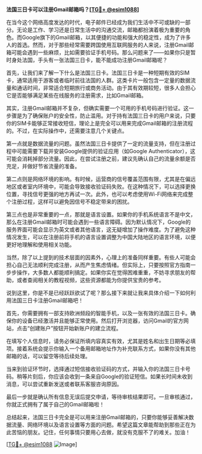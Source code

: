 **法国三日卡可以注册Gmail邮箱吗？[[TG💪+ @esim1088](https://t.me/s/esim1088)]**

在当今这个网络高度发达的时代，电子邮件已经成为我们生活中不可或缺的一部分。无论是工作、学习还是日常生活中的沟通交流，邮箱都扮演着极为重要的角色。而Google旗下的Gmail邮箱，以其便捷的功能和强大的稳定性，成为了许多人的首选。然而，对于那些经常需要跨国使用互联网服务的人来说，注册Gmail邮箱可能会遇到一些麻烦，比如需要验证手机号码。那么问题来了——如果你只是暂时身处法国，手头有一张法国三日卡，能不能成功注册Gmail邮箱呢？

首先，让我们来了解一下什么是法国三日卡。法国三日卡是一种短期有效的SIM卡，通常适用于游客或者临时前往法国的人群。这类卡片一般包含一定量的数据流量和通话时间，非常适合短期旅行或商务活动。由于其有效期较短，很多人会担心它是否能够满足某些在线服务的注册需求，比如Gmail邮箱。

其实，注册Gmail邮箱并不复杂，但确实需要一个可用的手机号码进行验证。这一步骤是为了确保账户的安全性，防止滥用。对于持有法国三日卡的用户来说，只要你的SIM卡能够正常接收短信，理论上是完全可以用来完成Gmail邮箱的注册流程的。不过，在实际操作中，还需要注意几个关键点。

第一点就是数据流量的问题。虽然法国三日卡提供了一定的流量支持，但在注册过程中可能需要下载并安装Google提供的验证应用（如Google Authenticator），这可能会消耗掉部分流量。因此，在尝试注册之前，建议先确认自己的流量余额是否充足，并做好节省流量的准备。

第二点则是网络环境的影响。有时候，运营商的信号覆盖范围有限，尤其是在偏远地区或者室内环境中，可能会导致接收验证码失败。在这种情况下，可以选择更换位置，寻找信号更强的地方再试一次。此外，也可以考虑使用Wi-Fi网络来完成整个注册过程，这样可以避免因信号不稳定带来的困扰。

第三点也是非常重要的一点，那就是语言设置。如果你的手机系统语言不是中文，那么在注册Gmail邮箱时可能会遇到一些语言障碍。因为默认情况下，Google的服务界面可能会显示为英文或者其他语言，这无疑增加了操作难度。为了避免这种情况发生，可以在注册前将手机的语言设置调整为中国大陆地区的语言环境，以便更好地理解和使用相关功能。

当然，除了以上提到的技术层面的因素外，心理上的准备同样重要。有些人可能会担心自己无法顺利完成注册，从而产生焦虑情绪。但实际上，只要按照官方指南一步步操作，大多数人都能顺利搞定。如果你实在觉得困难重重，不妨寻求朋友的帮助，或者查阅相关的教程视频，这些资源都能为你提供宝贵的参考。

说到这里，你是不是已经跃跃欲试了呢？那么接下来就让我来具体介绍一下如何利用法国三日卡注册Gmail邮箱吧！

首先，你需要拥有一部支持欧洲频段的智能手机，以及一张有效的法国三日卡。确保你的设备已经激活并且能够正常使用。然后打开浏览器，访问Gmail的官方网站，点击“创建账户”按钮开始新账户的建立流程。

在填写个人信息时，请务必保证所填内容真实有效，尤其是姓名和出生日期等必填项。接着系统会提示你输入一个备用邮箱地址作为补充联系方式，如果你没有其他邮箱的话，可以留空等待后续处理。

当来到验证环节时，选择通过短信接收验证码的方式，并输入你的法国三日卡号码。稍等片刻后，你应该会收到一条来自Google的验证短信。如果长时间未收到消息，可以尝试重新发送或者联系客服咨询原因。

最后一步就是确认所有信息无误后提交申请，等待审核结果即可。一旦审核通过，你就正式拥有了属于自己的Gmail邮箱啦！

总结起来，法国三日卡完全是可以用来注册Gmail邮箱的，只要你能够妥善解决数据流量、网络环境以及语言设置等方面的问题。希望这篇文章能帮助到那些正在为此苦恼的朋友。记住，任何事情只要用心去做，就没有克服不了的难关。加油！

[[TG💪+ @esim1088](https://t.me/s/esim1088) ![Image](https://i.postimg.cc/4NQfJmqS/Snipaste-2025-05-13-00-14-12.png)]